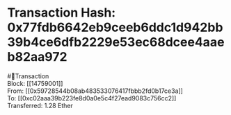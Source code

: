 
Transaction Hash: 0x77fdb6642eb9ceeb6ddc1d942bb39b4ce6dfb2229e53ec68dcee4aaeb82aa972
====================================================================================
  
#💸Transaction  
Block: [[14759001]]  
From: [[0x59728544b08ab483533076417fbbb2fd0b17ce3a]]  
To: [[0xc02aaa39b223fe8d0a0e5c4f27ead9083c756cc2]]  
Transferred: 1.28 Ether